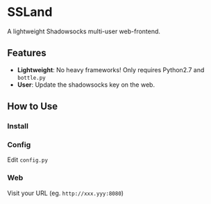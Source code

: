 # SSLand

A lightweight Shadowsocks multi-user web-frontend.

## Features

 - **Lightweight**: No heavy frameworks! Only requires Python2.7 and `bottle.py`
 - **User**: Update the shadowsocks key on the web.

## How to Use

### Install

### Config

Edit `config.py`

### Web

Visit your URL (eg. `http://xxx.yyy:8080`)
